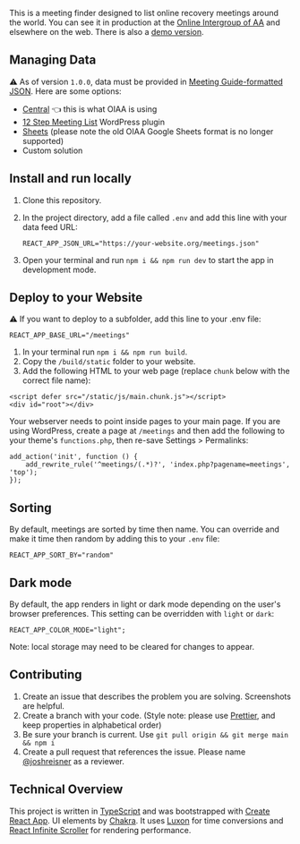 This is a meeting finder designed to list online recovery meetings around the world. You can see it in production at the [Online Intergroup of AA](https://aa-intergroup.org/meetings/) and elsewhere on the web. There is also a [demo version](https://online-meeting-list.netlify.app).

## Managing Data

:warning: As of version `1.0.0`, data must be provided in [Meeting Guide-formatted JSON](https://github.com/code4recovery/spec/). Here are some options:

- [Central](https://github.com/code4recovery/central/) :point_left: this is what OIAA is using
- [12 Step Meeting List](https://wordpress.org/plugins/12-step-meeting-list/) WordPress plugin
- [Sheets](https://sheets.code4recovery.org/) (please note the old OIAA Google Sheets format is no longer supported)
- Custom solution

## Install and run locally

1. Clone this repository.
1. In the project directory, add a file called `.env` and add this line with your data feed URL:

   ```
   REACT_APP_JSON_URL="https://your-website.org/meetings.json"
   ```

1. Open your terminal and run `npm i && npm run dev` to start the app in development mode.

## Deploy to your Website

:warning: If you want to deploy to a subfolder, add this line to your .env file:

```
REACT_APP_BASE_URL="/meetings"
```

1. In your terminal run `npm i && npm run build`.
1. Copy the `/build/static` folder to your website.
1. Add the following HTML to your web page (replace `chunk` below with the correct file name):

```
<script defer src="/static/js/main.chunk.js"></script>
<div id="root"></div>
```

Your webserver needs to point inside pages to your main page. If you are using WordPress, create a page at `/meetings` and then add the following to your theme's `functions.php`, then re-save Settings > Permalinks:

```
add_action('init', function () {
    add_rewrite_rule('^meetings/(.*)?', 'index.php?pagename=meetings', 'top');
});
```

## Sorting

By default, meetings are sorted by time then name. You can override and make it time then random by adding this to your `.env` file:

```
REACT_APP_SORT_BY="random"
```

## Dark mode

By default, the app renders in light or dark mode depending on the user's browser preferences. This setting can be overridden with `light` or `dark`:

```
REACT_APP_COLOR_MODE="light";
```

Note: local storage may need to be cleared for changes to appear.

## Contributing

1. Create an issue that describes the problem you are solving. Screenshots are helpful.
1. Create a branch with your code. (Style note: please use [Prettier](https://prettier.io), and keep properties in alphabetical order)
1. Be sure your branch is current. Use `git pull origin && git merge main && npm i`
1. Create a pull request that references the issue. Please name [@joshreisner](https://github.com/joshreisner) as a reviewer.

## Technical Overview

This project is written in [TypeScript](https://www.typescriptlang.org/) and was bootstrapped with [Create React App](https://github.com/facebook/create-react-app). UI elements by [Chakra](https://chakra-ui.com/). It uses [Luxon](https://moment.github.io/luxon/#/) for time conversions and [React Infinite Scroller](https://cassetterocks.github.io/react-infinite-scroller) for rendering performance.
